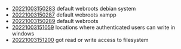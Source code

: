 - [20221003150283](/zet/20221003150283/README.md) default webroots debian system
- [20221003150287](/zet/20221003150287/README.md) default webroots xampp
- [20221003150289](/zet/20221003150289/README.md) default webroots
- [20221003151059](/zet/20221003151059/README.md) locations where authenticated users can write in windows
- [20221003151200](/zet/20221003151200/README.md) got read or write access to filesystem
